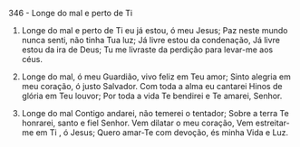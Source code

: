 346 - Longe do mal e perto de Ti

1. Longe do mal e perto de Ti eu já estou, ó meu Jesus;
   Paz neste mundo nunca senti, não tinha Tua luz;
   Já livre estou da condenação,
   Já livre estou da ira de Deus;
   Tu me livraste da perdição para levar-me aos céus.

2. Longe do mal, ó meu Guardião, vivo feliz em Teu amor;
   Sinto alegria em meu coração, ó justo Salvador.
   Com toda a alma eu cantarei
   Hinos de glória em Teu louvor;
   Por toda a vida Te bendirei e Te amarei, Senhor.

3. Longe do mal Contigo andarei, não temerei o tentador;
   Sobre a terra Te honrarei, santo e fiel Senhor.
   Vem dilatar o meu coração,
   Vem estreitar-me em Ti , ó Jesus;
   Quero amar-Te com devoção, és minha Vida e Luz.
